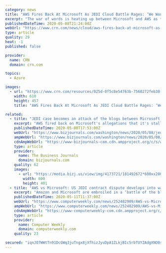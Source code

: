 ```yaml
---
category: news
title: "AWS Fires Back At Microsoft As JEDI Cloud Battle Rages: ‘We Won’t Back Down’"
excerpt: "The war of words is heating up between Microsoft and AWS as the Pentagon is rejigging the JEDI cloud RFP behind closed doors. After a Microsoft executive urged Amazon Web Services to “stand down” on its JEDI protests,"
publishedDateTime: 2020-05-08T21:24:00Z
webUrl: "https://www.crn.com/news/cloud/aws-fires-back-at-microsoft-as-jedi-cloud-battle-rages-we-won-t-back-down-"
type: article
quality: 29
heat: -1
published: false

provider:
  name: CRN
  domain: crn.com

topics:
  - Azure

images:
  - url: "https://www.crn.com/resources/025d-0f5c8e54763b-7560272feb30-1000/pentagon-front.jpg"
    width: 610
    height: 457
    title: "AWS Fires Back At Microsoft As JEDI Cloud Battle Rages: ‘We Won’t Back Down’"

related:
  - title: "JEDI case becomes an attack of the blogs between Microsoft, AWS"
    excerpt: "AWS fired back on Microsoft's allegations that it's stalling the JEDI protest case, saying the software giant is \"pontificating.\""
    publishedDateTime: 2020-05-08T17:53:00Z
    webUrl: "https://www.bizjournals.com/washington/news/2020/05/08/jedi-case-becomes-an-attack-of-the-blogs-between.html"
    ampWebUrl: "https://www.bizjournals.com/washington/news/2020/05/08/jedi-case-becomes-an-attack-of-the-blogs-between.amp.html"
    cdnAmpWebUrl: "https://www-bizjournals-com.cdn.ampproject.org/c/s/www.bizjournals.com/washington/news/2020/05/08/jedi-case-becomes-an-attack-of-the-blogs-between.amp.html"
    type: article
    provider:
      name: The Business Journals
      domain: bizjournals.com
    quality: 62
    images:
      - url: "https://media.bizj.us/view/img/4173721/181492672*600xx2005-1341-0-94.jpg"
        width: 600
        height: 401
  - title: "AWS vs Microsoft: US JEDI contract dispute develops into war of words between tech giants"
    excerpt: "Amazon and Microsoft are embroiled in a ‘battle of the blogs’ over the former’s continued efforts to get its claims that it lost out on a major US cloud contract due to ‘significant political interference’ fully investigated."
    publishedDateTime: 2020-05-11T11:37:00Z
    webUrl: "https://www.computerweekly.com/news/252482909/AWS-vs-Microsoft-US-JEDI-contract-dispute-develops-into-war-of-words-between-tech-giants"
    ampWebUrl: "https://www.computerweekly.com/news/252482909/AWS-vs-Microsoft-US-JEDI-contract-dispute-develops-into-war-of-words-between-tech-giants?amp=1"
    cdnAmpWebUrl: "https://www-computerweekly-com.cdn.ampproject.org/c/s/www.computerweekly.com/news/252482909/AWS-vs-Microsoft-US-JEDI-contract-dispute-develops-into-war-of-words-between-tech-giants?amp=1"
    type: article
    provider:
      name: Computer Weekly
      domain: computerweekly.com
    quality: 23

secured: "iqnJO7WWtTn91DcGWq3juTngx8jXfhizJyuDpA1ZLkjBIc5rbTUYZAdgXNO0shXgjp5DeI5EfAV/me3iKwBRepry5QRT1Ix1zbuFB7JfdaK8YQ3pJ1cAftwmkW2F+i5tM6tevmhjkPA0OKuffn3o6BAAIYrlFuUj7dEdrOngVy5taorStwkymZB2rc2eNqzNmPiMbGCbCEYV9E5rLb6ehqpyeWPdI8ApYg8WOJ6PBHFg9bdSDS7VpXJFV5SZxY3PqrWY/GMsrjubUiVaTflHjHbubOU0ixV+ZVVeVawgJ3bhsE2nhi2h4Kc0mkdm6z919RegW27S/tmbpiqHMBeqhdZTihBL1UyYr0bNY2kR+/UlPGldyXmWFKdrv7X6F//txPqeRuhB6NvrdDEmeH58b3x5cUm5qB/+cXY5G3ONynuQQIfydn3TyBlPLpO2BeST9pMBrbbnLRobTVCvoQG6nUdyaI5ySF4EomKJVkkqYPg=;x0uQW2cbhl8WqCh417IAvw=="
---
```



